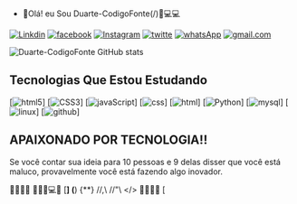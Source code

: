 - 👋Olá! eu Sou Duarte-CodigoFonte(/)📱💻💻

[![Linkdin](https://img.shields.io/badge/linktree-39E09B?style=for-the-badge&logo=linktree&logoColor=white)](in/duarte-codigofonte/?lipi=urn%3Ali%3Apage%3Ad_flagship3_feed%3BtsxyhqvBRzSmGDXo2MKT1w%3D%3D)
[![facebook](https://img.shields.io/badge/Facebook-1877F2?style=for-the-badge&logo=facebook&logoColor=white)](https://@DuarteCodigoFonte)
[![Instagram](https://img.shields.io/badge/Instagram-E4405F?style=for-the-badge&logo=instagram&logoColor=white)](https://@duarte.codigofonte)
[![twitte](https://img.shields.io/badge/Twitter-1DA1F2?style=for-the-badge&logo=twitter&logoColor=white)](https://@Duarte.CodigoFonte)
[![whatsApp](https://img.shields.io/badge/WhatsApp-25D366?style=for-the-badge&logo=whatsapp&logoColor=white)](+5591992399863)
[![gmail.com](https://img.shields.io/badge/Gmail-D14836?style=for-the-badge&logo=gmail&logoColor=white)](https://duarte.codigofonte@gmail.com)

![Duarte-CodigoFonte GitHub stats](https://github-readme-stats.vercel.app/api?username=anuraghazra&show_icons=Duarte-CodigoFonte&theme=highcontrast)

## Tecnologias Que Estou Estudando
[![html5](https://img.shields.io/badge/HTML5-E34F26?style=for-the-badge&logo=html5&logoColor=white)]
[![CSS3](https://img.shields.io/badge/CSS3-1572B6?style=for-the-badge&logo=css3&logoColor=white)]
[![javaScript](https://img.shields.io/badge/JavaScript-323330?style=for-the-badge&logo=javascript&logoColor=F7DF1E)]
[![css](https://img.shields.io/badge/CSS-239120?&style=for-the-badge&logo=css3&logoColor=white)]
[![html](https://img.shields.io/badge/HTML-239120?style=for-the-badge&logo=html5&logoColor=white)]
[![Python](https://img.shields.io/badge/Python-3776AB?style=for-the-badge&logo=python&logoColor=white)]
[![mysql](https://img.shields.io/badge/MySQL-00000F?style=for-the-badge&logo=mysql&logoColor=white)]
[![linux](https://img.shields.io/badge/Linux-FCC624?style=for-the-badge&logo=linux&logoColor=black)]
[![github](https://img.shields.io/badge/GitHub-100000?style=for-the-badge&logo=github&logoColor=white)]

## APAIXONADO POR TECNOLOGIA!!

Se você contar sua ideia para 10 pessoas e 9 delas disser que você está maluco, provavelmente você está fazendo algo inovador.


🚀🚀🚀🚀   👨🏻‍🎓💻📱   [**] (**) {**}  //,\\  //"\\  </> 🚀🚀🚀🚀 
[



